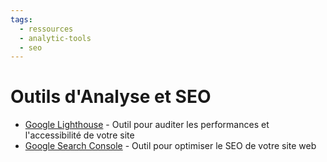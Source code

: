 ```yaml
---
tags:
  - ressources
  - analytic-tools
  - seo
---
```


# Outils d'Analyse et SEO

- [Google Lighthouse](https://developers.google.com/web/tools/lighthouse) - Outil pour auditer les performances et l'accessibilité de votre site
- [Google Search Console](https://search.google.com/search-console) - Outil pour optimiser le SEO de votre site web
